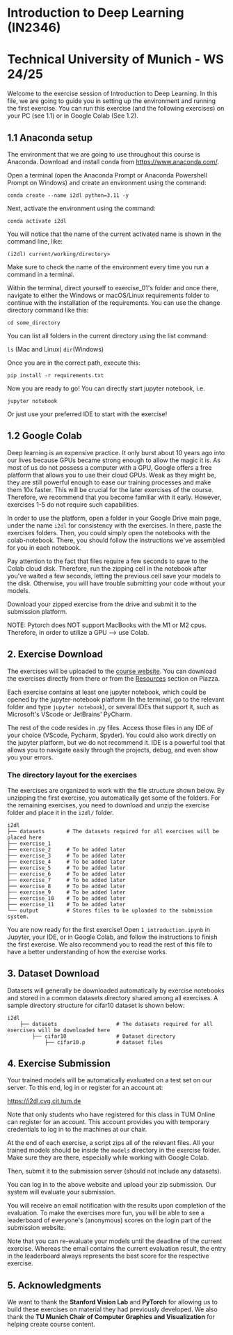 # Introduction to Deep Learning (IN2346)

# Technical University of Munich - WS 24/25

Welcome to the exercise session of Introduction to Deep Learning. In this file, we are going to guide you in setting up the environment and running the first exercise. You can run this exercise (and the following exercises) on your PC (see 1.1) or in Google Colab (See 1.2).

## 1.1 Anaconda setup
The environment that we are going to use throughout this course is Anaconda.
Download and install conda from https://www.anaconda.com/.

Open a terminal (open the Anaconda Prompt or Anaconda Powershell Prompt on Windows) and create an environment using the command:

`conda create --name i2dl python=3.11 -y`

Next, activate the environment using the command:

`conda activate i2dl`

You will notice that the name of the current activated name is shown in the command line, like:

`(i2dl) current/working/directory>`

Make sure to check the name of the environment every time you run a command in a terminal.

Within the terminal, direct yourself to exercise_01's folder and once there, navigate to either the Windows or macOS/Linux requirements folder to continue with the installation of the requirements. You can use the change directory command like this:

`cd some_directory`

You can list all folders in the current directory using the list command:

`ls` (Mac and Linux)
`dir`(Windows)

Once you are in the correct path, execute this:

`pip install -r requirements.txt`

Now you are ready to go! You can directly start jupyter notebook, i.e.

`jupyter notebook`

Or just use your preferred IDE to start with the exercise!

## 1.2 Google Colab
Deep learning is an expensive practice. It only burst about 10 years ago into our lives because GPUs became strong enough to allow the magic it is.
As most of us do not possess a computer with a GPU, Google offers a free platform that allows you to use their cloud GPUs. Weak as they might be, they are still powerful enough to ease our training processes and make them 10x faster. This will be crucial for the later exercises of the course. Therefore, we recommend that you become familiar with it early.
However, exercises 1-5 do not require such capabilities.

In order to use the platform, open a folder in your Google Drive main page, under the name `i2dl` for consistency with the exercises.
In there, paste the exercises folders. Then, you could simply open the notebooks with the colab-notebook. There, you should follow the instructions we've assembled for you in each notebook.

Pay attention to the fact that files require a few seconds to save to the Colab cloud disk. Therefore, run the zipping cell in the notebook after you've waited a few seconds, letting the previous cell
save your models to the disk. Otherwise, you will have trouble submitting your code without your models.

Download your zipped exercise from the drive and submit it to the submission platform.

NOTE: Pytorch does NOT support MacBooks with the M1 or M2 cpus. Therefore, in order to utilize a GPU --> use Colab.

## 2. Exercise Download
The exercises will be uploaded to the [course website](https://cvg.cit.tum.de/teaching/ws2024/i2dl). You can download the exercises directly from there or from the [Resources](https://piazza.com/tum.de/fall2024/in2346ws2425/resources) section on Piazza.

Each exercise contains at least one jupyter notebook, which could be opened by the jupyter-notebook platform (In the terminal, go to the relevant folder and type `jupyter notebook`), or several IDEs that support it, such as Microsoft's VScode or JetBrains' PyCharm.

The rest of the code resides in .py files. Access those files in any IDE of your choice (VScode, Pycharm, Spyder). You could also work directly on the jupyter platform, but we do not recommend it.
IDE is a powerful tool that allows you to navigate easily through the projects, debug, and even show you your errors.

### The directory layout for the exercises
The exercises are organized to work with the file structure shown below. By unzipping the first exercise, you automatically get some of the folders. For the remaining exercises, you need to download and unzip the exercise folder and place it in the `i2dl/` folder.

    i2dl
    ├── datasets       # The datasets required for all exercises will be placed here
    ├── exercise_1                    
    ├── exercise_2     # To be added later
    ├── exercise_3     # To be added later
    ├── exercise_4     # To be added later
    ├── exercise_5     # To be added later
    ├── exercise_6     # To be added later
    ├── exercise_7     # To be added later  
    ├── exercise_8     # To be added later
    ├── exercise_9     # To be added later
    ├── exercise_10    # To be added later
    ├── exercise_11    # To be added later
    └── output         # Stores files to be uploaded to the submission system.

You are now ready for the first exercise! Open `1_introduction.ipynb` in Jupyter, your IDE, or in Google Colab, and follow the instructions to finish the first exercise.
We also recommend you to read the rest of this file to have a better understanding of how the exercise works.

## 3. Dataset Download
Datasets will generally be downloaded automatically by exercise notebooks and stored in a common datasets directory shared among all exercises. A sample directory structure for cifar10 dataset is shown below:

    i2dl
        ├── datasets                   # The datasets required for all exercises will be downloaded here
            ├── cifar10                # Dataset directory
                ├── cifar10.p          # dataset files


## 4. Exercise Submission
Your trained models will be automatically evaluated on a test set on our server. To this end, log in or register for an account at:

https://i2dl.cvg.cit.tum.de

Note that only students who have registered for this class in TUM Online can register for an account. This account provides you with temporary credentials to log in to the machines at our chair.

At the end of each exercise, a script zips all of the relevant files. All your trained models should be inside the `models` directory in the exercise folder. Make sure they are there, especially while working with Google Colab.

Then, submit it to the submission server (should not include any datasets).

You can log in to the above website and upload your zip submission. Our system will evaluate your submission.

You will receive an email notification with the results upon completion of the evaluation. To make the exercises more fun, you will be able to see a leaderboard of everyone's (anonymous) scores on the login part of the submission website.

Note that you can re-evaluate your models until the deadline of the current exercise. Whereas the email contains the current evaluation result, the entry in the leaderboard always represents the best score for the respective exercise.

## 5. Acknowledgments
We want to thank the **Stanford Vision Lab** and **PyTorch** for allowing us to build these exercises on material they had previously developed. We also thank the **TU Munich Chair of Computer Graphics and Visualization** for helping create course content.
